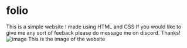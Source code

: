 # folio
This is a simple website I made using HTML and CSS
If you would like to give me any sort of feeback please do message me on discord. Thanks!
![image](https://user-images.githubusercontent.com/125534610/221419787-84428718-c790-4879-97bd-ee988185c301.png)
This is the image of the website
